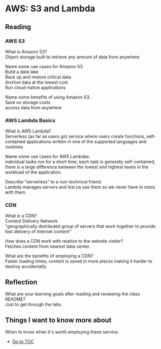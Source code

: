 # AWS: S3 and Lambda

## Reading

### AWS S3

What is Amazon S3?  
Object storage built to retrieve any amount of data from anywhere  

Name some use cases for Amazon S3.  
Build a data lake  
Back up and restore critical data  
Archive data at the lowest cost  
Run cloud-native applications  

Name some benefits of using Amazon S3.  
Save on storage costs  
access data from anywhere  

### AWS Lambda Basics  

What is AWS Lambda?  
Serverless (as far as users go) service where users create functions, self-contained applications written in one of the supported languages and runtimes  

Name some use cases for AWS Lambdas.  
individual tasks run for a short time, each task is generally self-contained, there is a large difference between the lowest and highest levels in the workload of the application.  

Describe “serverless” to a non-technical friend.  
Lambda manages servers and lest us use them so we never have to mess with them.  

### CDN

What is a CDN?  
Content Delivery Network  
"geographically distributed group of servers that work together to provide fast delivery of Internet content"  

How does a CDN work with relation to the website visitor?  
Fetches content from nearest data center.  

What are the benefits of employing a CDN?  
Faster loading times, content is saved in more places making it harder to destroy accidentally.

## Reflection

What are your learning goals after reading and reviewing the class README?  
Just to get through the labs.  

## Things I want to know more about

When to know when it's worth employing these service.

- [Go to TOC](README.md)
